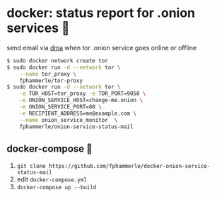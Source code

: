 # docker: status report for .onion services 🐳

send email via [dma](https://github.com/corecode/dma) 
when tor .onion service goes online or offline

[//]: # (TODO repo: https://github.com/fphammerle/docker-onion-service-status-mail)

[//]: # (TODO docker hub: https://hub.docker.com/r/fphammerle/onion-service-status-mail)

[//]: # (TODO signed tags: https://github.com/fphammerle/docker-onion-service-status-mail/tags)

```sh
$ sudo docker network create tor
$ sudo docker run -d --network tor \
    --name tor_proxy \
    fphammerle/tor-proxy
$ sudo docker run -d --network tor \
    -e TOR_HOST=tor_proxy -e TOR_PORT=9050 \
    -e ONION_SERVICE_HOST=change-me.onion \
    -e ONION_SERVICE_PORT=80 \
    -e RECIPIENT_ADDRESS=me@example.com \
    --name onion_service_monitor  \
    fphammerle/onion-service-status-mail
```

## docker-compose 🐙

1. `git clone https://github.com/fphammerle/docker-onion-service-status-mail`
2. edit `docker-compose.yml`
3. `docker-compose up --build`
